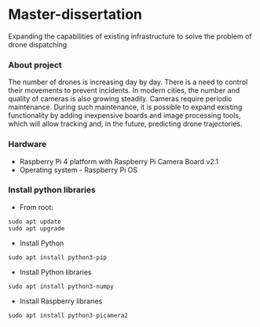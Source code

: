 # Master-dissertation
Expanding the capabilities of existing infrastructure to solve the problem of drone dispatching

### About project
The number of drones is increasing day by day. There is a need to control their movements to prevent incidents. In modern cities, the number and quality of cameras is also growing steadily.
Cameras require periodic maintenance. During such maintenance, it is possible to expand existing functionality by adding inexpensive boards and image processing tools, which will allow tracking and, in the future, predicting drone trajectories.

### Hardware
- Raspberry Pi 4 platform with Raspberry Pi Camera Board v2.1
- Operating system - Raspberry Pi OS

### Install python libraries
- From root:
```
sudo apt update
sudo apt upgrade
```

- Install Python
```
sudo apt install python3-pip
```

- Install Python libraries
```
sudo apt install python3-numpy
```

- Install Raspberry libraries
```
sudo apt install python3-picamera2
```